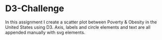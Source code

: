 # D3-Challenge

In this assignment I create a scatter plot between Poverty & Obesity in the United States using D3. Axis, labels and circle elements and text are all appended manually with svg elements.
